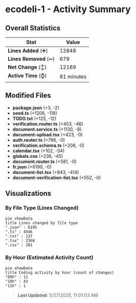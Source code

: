 # ecodeli-1 - Activity Summary 

## Overall Statistics

| Stat                   | Value                                                             |
| ---------------------- | ----------------------------------------------------------------- |
| **Lines Added** (➕)   | 12848                                          |
| **Lines Removed** (➖) | 679                                        |
| **Net Change** (↕)    | 12169                |
| **Active Time** (⌚)   | 81 minutes |


## Modified Files
- **package.json** (+3, -2)
- **seed.ts** (+1206, -118)
- **TODO.txt** (+125, -12)
- **verification.router.ts** (+453, -46)
- **document.service.ts** (+1130, -8)
- **document-upload.tsx** (+423, -0)
- **auth.router.ts** (+796, -0)
- **verification.schema.ts** (+208, -0)
- **calendar.tsx** (+102, -34)
- **globals.css** (+236, -45)
- **document.router.ts** (+581, -0)
- **fr.json** (+6190, -0)
- **document-list.tsx** (+843, -414)
- **document-verification-list.tsx** (+552, -0)

## Visualizations

### By File Type (Lines Changed)

```mermaid
pie showData
title Lines changed by file type
".json" : 6195
".ts" : 4546
".txt" : 137
".tsx" : 2368
".css" : 281
```

### By Hour (Estimated Activity Count)

```mermaid
pie showData
title Coding activity by hour (count of changes)
"09h" : 11
"10h" : 43
"11h" : 1
```


> **Last Updated:** 5/27/2025, 11:01:03 AM